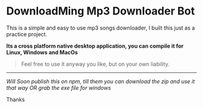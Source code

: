 # DownloadMing Mp3 Downloader Bot
This is a simple and easy to use mp3 songs downloader, I built this just as a practice project.

**Its a cross platform native desktop application, you can compile it for Linux, Windows and MacOs**

> Feel free to use it anyway you like, but on your own liability.

---

*Will Soon publish this on npm, till them you can download the zip and use it that way OR grab the exe file for windows*

Thanks
